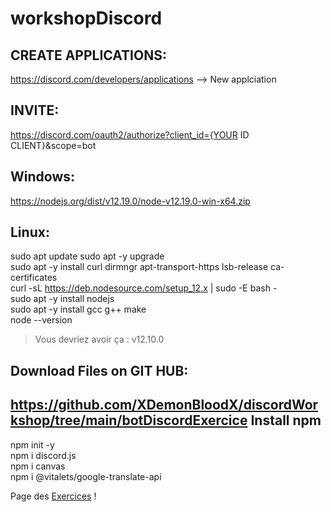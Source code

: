 # workshopDiscord
CREATE APPLICATIONS:
--------------------
https://discord.com/developers/applications
--> New applciation

INVITE:
-------
https://discord.com/oauth2/authorize?client_id={YOUR ID CLIENT}&scope=bot

Windows:
--------
https://nodejs.org/dist/v12.19.0/node-v12.19.0-win-x64.zip

Linux:
------
sudo apt update 
sudo apt -y upgrade  
sudo apt -y install curl dirmngr apt-transport-https lsb-release ca-certificates  
curl -sL https://deb.nodesource.com/setup_12.x | sudo -E bash -  
sudo apt -y install nodejs  
sudo apt -y  install gcc g++ make  
node --version  
> Vous devriez avoir ça : v12.10.0

Download Files on GIT HUB:
--------------------------
https://github.com/XDemonBloodX/discordWorkshop/tree/main/botDiscordExercice
Install npm
-----------
npm init -y  
npm i discord.js  
npm i canvas  
npm i @vitalets/google-translate-api  

Page des [Exercices](https://github.com/XDemonBloodX/discordWorkshop/blob/main/botDiscordExercice/exo.md) !


